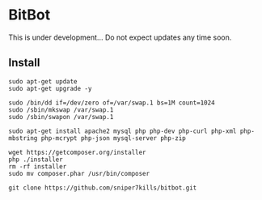 # BitBot
This is under development...
Do not expect updates any time soon.

## Install
```
sudo apt-get update
sudo apt-get upgrade -y

sudo /bin/dd if=/dev/zero of=/var/swap.1 bs=1M count=1024
sudo /sbin/mkswap /var/swap.1
sudo /sbin/swapon /var/swap.1

sudo apt-get install apache2 mysql php php-dev php-curl php-xml php-mbstring php-mcrypt php-json mysql-server php-zip

wget https://getcomposer.org/installer
php ./installer
rm -rf installer
sudo mv composer.phar /usr/bin/composer

git clone https://github.com/sniper7kills/bitbot.git
```
